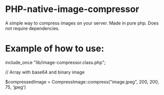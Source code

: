 # PHP-native-image-compressor
A simple way to compress images on your server. Made in pure php. Does not require dependencies.

# Example of how to use:

include_once "lib/image-compressor.class.php";

// Array with base64 and binary image

$compressedImage = CompressImage::compress("image.jpeg", 200, 200, 75, 'jpeg')
